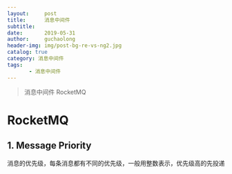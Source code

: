 ```yaml
---
layout:     post
title:      消息中间件
subtitle:   
date:       2019-05-31
author:     guchaolong
header-img: img/post-bg-re-vs-ng2.jpg
catalog: true
category: 消息中间件
tags:
       - 消息中间件
---
```

>消息中间件 RocketMQ

# RocketMQ

## 1. Message Priority
消息的优先级，每条消息都有不同的优先级，一般用整数表示，优先级高的先投递


    
